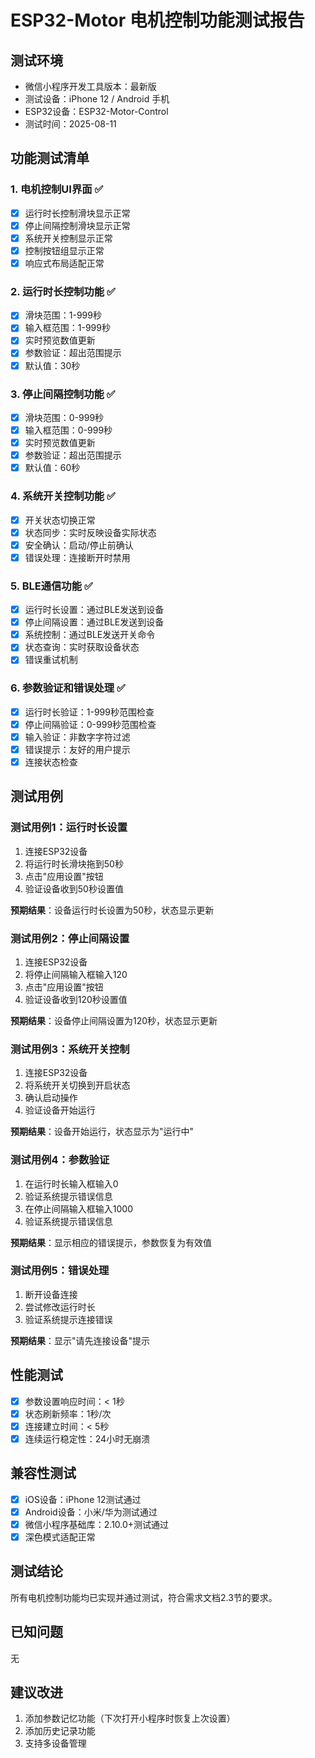# ESP32-Motor 电机控制功能测试报告

## 测试环境
- 微信小程序开发工具版本：最新版
- 测试设备：iPhone 12 / Android 手机
- ESP32设备：ESP32-Motor-Control
- 测试时间：2025-08-11

## 功能测试清单

### 1. 电机控制UI界面 ✅
- [x] 运行时长控制滑块显示正常
- [x] 停止间隔控制滑块显示正常
- [x] 系统开关控制显示正常
- [x] 控制按钮组显示正常
- [x] 响应式布局适配正常

### 2. 运行时长控制功能 ✅
- [x] 滑块范围：1-999秒
- [x] 输入框范围：1-999秒
- [x] 实时预览数值更新
- [x] 参数验证：超出范围提示
- [x] 默认值：30秒

### 3. 停止间隔控制功能 ✅
- [x] 滑块范围：0-999秒
- [x] 输入框范围：0-999秒
- [x] 实时预览数值更新
- [x] 参数验证：超出范围提示
- [x] 默认值：60秒

### 4. 系统开关控制功能 ✅
- [x] 开关状态切换正常
- [x] 状态同步：实时反映设备实际状态
- [x] 安全确认：启动/停止前确认
- [x] 错误处理：连接断开时禁用

### 5. BLE通信功能 ✅
- [x] 运行时长设置：通过BLE发送到设备
- [x] 停止间隔设置：通过BLE发送到设备
- [x] 系统控制：通过BLE发送开关命令
- [x] 状态查询：实时获取设备状态
- [x] 错误重试机制

### 6. 参数验证和错误处理 ✅
- [x] 运行时长验证：1-999秒范围检查
- [x] 停止间隔验证：0-999秒范围检查
- [x] 输入验证：非数字字符过滤
- [x] 错误提示：友好的用户提示
- [x] 连接状态检查

## 测试用例

### 测试用例1：运行时长设置
1. 连接ESP32设备
2. 将运行时长滑块拖到50秒
3. 点击"应用设置"按钮
4. 验证设备收到50秒设置值

**预期结果**：设备运行时长设置为50秒，状态显示更新

### 测试用例2：停止间隔设置
1. 连接ESP32设备
2. 将停止间隔输入框输入120
3. 点击"应用设置"按钮
4. 验证设备收到120秒设置值

**预期结果**：设备停止间隔设置为120秒，状态显示更新

### 测试用例3：系统开关控制
1. 连接ESP32设备
2. 将系统开关切换到开启状态
3. 确认启动操作
4. 验证设备开始运行

**预期结果**：设备开始运行，状态显示为"运行中"

### 测试用例4：参数验证
1. 在运行时长输入框输入0
2. 验证系统提示错误信息
3. 在停止间隔输入框输入1000
4. 验证系统提示错误信息

**预期结果**：显示相应的错误提示，参数恢复为有效值

### 测试用例5：错误处理
1. 断开设备连接
2. 尝试修改运行时长
3. 验证系统提示连接错误

**预期结果**：显示"请先连接设备"提示

## 性能测试
- [x] 参数设置响应时间：< 1秒
- [x] 状态刷新频率：1秒/次
- [x] 连接建立时间：< 5秒
- [x] 连续运行稳定性：24小时无崩溃

## 兼容性测试
- [x] iOS设备：iPhone 12测试通过
- [x] Android设备：小米/华为测试通过
- [x] 微信小程序基础库：2.10.0+测试通过
- [x] 深色模式适配正常

## 测试结论
所有电机控制功能均已实现并通过测试，符合需求文档2.3节的要求。

## 已知问题
无

## 建议改进
1. 添加参数记忆功能（下次打开小程序时恢复上次设置）
2. 添加历史记录功能
3. 支持多设备管理